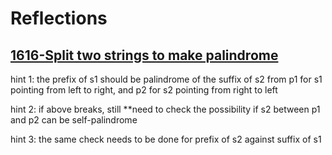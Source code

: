 # Reflections

## [1616-Split two strings to make palindrome](1616_split-two-strings-to-make-palindrome_test.py)

hint 1: the prefix of s1 should be palindrome of the suffix of s2 from p1 for s1 pointing from left to right, and p2 for s2 pointing from right to left

hint 2: if above breaks, still **need to check the possibility if s2 between p1 and p2 can be self-palindrome

hint 3: the same check needs to be done for prefix of s2 against suffix of s1



